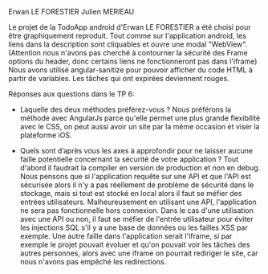 Erwan LE FORESTIER
Julien MERIEAU

Le projet de la TodoApp android d'Erwan LE FORESTIER a été choisi pour être graphiquement reproduit.
Tout comme sur l'application android, les liens dans la description sont cliquables et ouvre une modal "WebView". (Attention nous n'avons pas cherché à contourner la sécurité des Frame options du header, donc certains liens ne fonctionneront pas dans l'iframe)
Nous avons utilisé angular-sanitize pour pouvoir afficher du code HTML à partir de variables.
Les tâches qui ont expirées deviennent rouges.


Réponses aux questions dans le TP 6:
- Laquelle des deux méthodes préférez-vous ?
Nous préférons la méthode avec AngularJs parce qu'elle permet une plus grande flexibilité avec le CSS, on peut aussi avoir un site par la même occasion et viser la plateforme iOS.

- Quels sont d’après vous les axes à approfondir pour ne laisser aucune faille potentielle concernant la sécurité de votre application ?
Tout d'abord il faudrait la compiler en version de production et non en debug. Nous pensons que si l'application requête sur une API et que l'API est sécurisée alors il n'y a pas réellement de problème de sécurité dans le stockage, mais si tout est stocké en local alors il faut se méfier des entrées utilisateurs.
Malheureusement en utilisant une API, l'application ne sera pas fonctionnelle hors connexion.
Dans le cas d'une utilisation avec une API ou non, il faut se méfier de l'entrée utilisateur pour éviter les injections SQL s'il y a une base de données ou les failles XSS par exemple.
Une autre faille dans l'application serait l'iframe, si par exemple le projet pouvait évoluer et qu'on pouvait voir les tâches des autres personnes, alors avec une iframe on pourrait rediriger le site, car nous n'avons pas empêché les redirections.